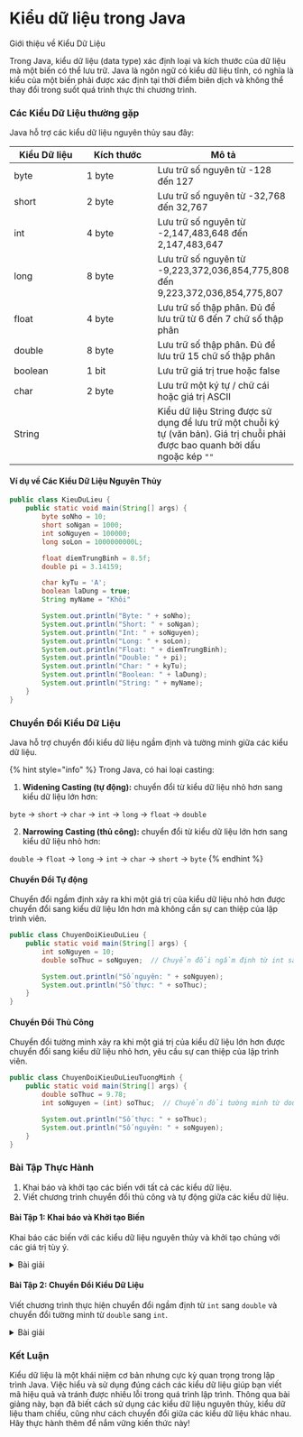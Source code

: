 # Kiểu dữ liệu trong Java

Giới thiệu về Kiểu Dữ Liệu

Trong Java, kiểu dữ liệu (data type) xác định loại và kích thước của dữ liệu mà một biến có thể lưu trữ. Java là ngôn ngữ có kiểu dữ liệu tĩnh, có nghĩa là kiểu của một biến phải được xác định tại thời điểm biên dịch và không thể thay đổi trong suốt quá trình thực thi chương trình.

### Các Kiểu Dữ Liệu thường gặp

Java hỗ trợ các kiểu dữ liệu nguyên thủy sau đây:

<table data-full-width="true"><thead><tr><th width="143">Kiểu Dữ liệu</th><th width="147">Kích thước</th><th>Mô tả</th></tr></thead><tbody><tr><td>byte</td><td>1 byte</td><td>Lưu trữ số nguyên từ -128 đến 127</td></tr><tr><td>short</td><td>2 byte</td><td>Lưu trữ số nguyên từ -32,768 đến 32,767</td></tr><tr><td>int</td><td>4 byte</td><td>Lưu trữ số nguyên từ -2,147,483,648 đến 2,147,483,647</td></tr><tr><td>long</td><td>8 byte</td><td>Lưu trữ số nguyên từ -9,223,372,036,854,775,808 đến 9,223,372,036,854,775,807</td></tr><tr><td>float</td><td>4 byte</td><td>Lưu trữ số thập phân. Đủ để lưu trữ từ 6 đến 7 chữ số thập phân</td></tr><tr><td>double</td><td>8 byte</td><td>Lưu trữ số thập phân. Đủ để lưu trữ 15 chữ số thập phân</td></tr><tr><td>boolean</td><td>1 bit</td><td>Lưu trữ giá trị true hoặc false</td></tr><tr><td>char</td><td>2 byte</td><td>Lưu trữ một ký tự / chữ cái hoặc giá trị ASCII</td></tr><tr><td>String</td><td></td><td>Kiểu dữ liệu String được sử dụng để lưu trữ một chuỗi ký tự (văn bản). Giá trị chuỗi phải được bao quanh bởi dấu ngoặc kép <code>""</code></td></tr></tbody></table>

#### Ví dụ về Các Kiểu Dữ Liệu Nguyên Thủy

```java
public class KieuDuLieu {
    public static void main(String[] args) {
        byte soNho = 10;
        short soNgan = 1000;
        int soNguyen = 100000;
        long soLon = 1000000000L;

        float diemTrungBinh = 8.5f;
        double pi = 3.14159;

        char kyTu = 'A';
        boolean laDung = true;
        String myName = "Khôi"

        System.out.println("Byte: " + soNho);
        System.out.println("Short: " + soNgan);
        System.out.println("Int: " + soNguyen);
        System.out.println("Long: " + soLon);
        System.out.println("Float: " + diemTrungBinh);
        System.out.println("Double: " + pi);
        System.out.println("Char: " + kyTu);
        System.out.println("Boolean: " + laDung);
        System.out.println("String: " + myName);
    }
}
```

### Chuyển Đổi Kiểu Dữ Liệu

Java hỗ trợ chuyển đổi kiểu dữ liệu ngầm định và tường minh giữa các kiểu dữ liệu.

{% hint style="info" %}
Trong Java, có hai loại casting:

1. **Widening Casting (tự động):** chuyển đổi từ kiểu dữ liệu nhỏ hơn sang kiểu dữ liệu lớn hơn:&#x20;

`byte` -> `short` -> `char` -> `int` -> `long` -> `float` -> `double`

2. **Narrowing Casting (thủ công):** chuyển đổi từ kiểu dữ liệu lớn hơn sang kiểu dữ liệu nhỏ hơn:

&#x20;`double` -> `float` -> `long` -> `int` -> `char` -> `short` -> `byte`
{% endhint %}

#### Chuyển Đổi Tự động

Chuyển đổi ngầm định xảy ra khi một giá trị của kiểu dữ liệu nhỏ hơn được chuyển đổi sang kiểu dữ liệu lớn hơn mà không cần sự can thiệp của lập trình viên.

```java
public class ChuyenDoiKieuDuLieu {
    public static void main(String[] args) {
        int soNguyen = 10;
        double soThuc = soNguyen;  // Chuyển đổi ngầm định từ int sang double

        System.out.println("Số nguyên: " + soNguyen);
        System.out.println("Số thực: " + soThuc);
    }
}
```

#### Chuyển Đổi Thủ Công

Chuyển đổi tường minh xảy ra khi một giá trị của kiểu dữ liệu lớn hơn được chuyển đổi sang kiểu dữ liệu nhỏ hơn, yêu cầu sự can thiệp của lập trình viên.

```java
public class ChuyenDoiKieuDuLieuTuongMinh {
    public static void main(String[] args) {
        double soThuc = 9.78;
        int soNguyen = (int) soThuc;  // Chuyển đổi tường minh từ double sang int

        System.out.println("Số thực: " + soThuc);
        System.out.println("Số nguyên: " + soNguyen);
    }
}
```

### Bài Tập Thực Hành

1. Khai báo và khởi tạo các biến với tất cả các kiểu dữ liệu.
2. Viết chương trình chuyển đổi thủ công và tự động giữa các kiểu dữ liệu.

#### Bài Tập 1: Khai báo và Khởi tạo Biến

Khai báo các biến với các kiểu dữ liệu nguyên thủy và khởi tạo chúng với các giá trị tùy ý.

<details>

<summary>Bài giải</summary>

```java
public class KieuDuLieuNguyenThuy {
    public static void main(String[] args) {
        byte b = 10;
        short s = 200;
        int i = 30000;
        long l = 4000000L;

        float f = 5.75f;
        double d = 19.99;

        char c = 'A';
        boolean bool = true;

        System.out.println("Byte: " + b);
        System.out.println("Short: " + s);
        System.out.println("Int: " + i);
        System.out.println("Long: " + l);
        System.out.println("Float: " + f);
        System.out.println("Double: " + d);
        System.out.println("Char: " + c);
        System.out.println("Boolean: " + bool);
    }
}
```



</details>

#### Bài Tập 2: Chuyển Đổi Kiểu Dữ Liệu

Viết chương trình thực hiện chuyển đổi ngầm định từ `int` sang `double` và chuyển đổi tường minh từ `double` sang `int`.

<details>

<summary>Bài giải</summary>

```java
public class ChuyenDoiKieu {
    public static void main(String[] args) {
        int soNguyen = 10;
        double soThuc = soNguyen;  // Chuyển đổi ngầm định

        double soThucKhac = 9.78;
        int soNguyenKhac = (int) soThucKhac;  // Chuyển đổi tường minh

        System.out.println("Số nguyên: " + soNguyen);
        System.out.println("Số thực (ngầm định): " + soThuc);
        System.out.println("Số thực: " + soThucKhac);
        System.out.println("Số nguyên (tường minh): " + soNguyenKhac);
    }
}
```



</details>

### Kết Luận

Kiểu dữ liệu là một khái niệm cơ bản nhưng cực kỳ quan trọng trong lập trình Java. Việc hiểu và sử dụng đúng cách các kiểu dữ liệu giúp bạn viết mã hiệu quả và tránh được nhiều lỗi trong quá trình lập trình. Thông qua bài giảng này, bạn đã biết cách sử dụng các kiểu dữ liệu nguyên thủy, kiểu dữ liệu tham chiếu, cũng như cách chuyển đổi giữa các kiểu dữ liệu khác nhau. Hãy thực hành thêm để nắm vững kiến thức này!
